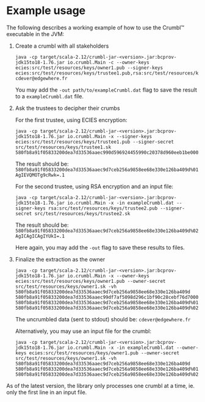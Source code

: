 # Example usage

The following describes a working example of how to use the Crumbl&trade; executable in the JVM:

1. Create a crumbl with all stakeholders

    ```
    java -cp target/scala-2.12/crumbl-jar-<version>.jar:bcprov-jdk15to18-1.76.jar io.crumbl.Main -c --owner-keys ecies:src/test/resources/keys/owner1.pub --signer-keys ecies:src/test/resources/keys/trustee1.pub,rsa:src/test/resources/keys/trustee2.pub cdever@edgewhere.fr
    ```
    You may add the `-out path/to/exampleCrumbl.dat` flag to save the result to a `exampleCrumbl.dat` file.

2. Ask the trustees to decipher their crumbs

    For the first trustee, using ECIES encryption:
    ```
    java -cp target/scala-2.12/crumbl-jar-<version>.jar:bcprov-jdk15to18-1.76.jar io.crumbl.Main -x --signer-keys ecies:src/test/resources/keys/trustee1.pub --signer-secret src/test/resources/keys/trustee1.sk 580fb8a91f05833200dea7d33536aaec990d596924455990c20378d960eeb1be0000a8BHGyTE7dAX6q4Eg4RlTxI50D6/wdR84mD1GS3HJUWPz8zBprQr+iltEW1nexSpLz+0dSgvDlf5FRc7CADkyPD5YtOHyNZt3nu1mwEyqzU9NVWpki848wLfO945WeLYQNsG5YrlnK9rNK3tHmvnh/gFUl7kWAKNJe6NoFuw==0100a8BPemmd/YgSelAr9vHfosGk29VtZ/DuwDmCUkWhDwgF8eOZSQluHLlV8YSE3c6mhOZT7MWJ6uXNQ5dVmZdgPAt+jh00Iu7aIPskDrEBm0LX96dGNDuepfbRno2mNdk+8NPaMkDUtdmSEPHVWZMFhYWh6yel8qXofMKufHdQ==020158JXT8koyYnDaVted+sgSKmdDCpkcXAFgu1SxCtdC/e55LLx9vVxBbq53z9lhlhIpapuFMpxnaQis/boEhQlG7pL/FyHWLudS3tGdyhUSzs5eWeh/F/XXaf1MZ0aahRlWbMa7uz3oas+ATJf/z9JI3QBSxnVTIEVnSpE6vp7u3BiElR5JKl7FX6BN8zftGlsl+WN7dMPcSJ0H72+o9DH/IizW7GHmeM+p2CG1nqPbd1Kg6NJqtlju6+xS43lWAciDVi1CPfWtou5SO7hlp+JQqlXR00ZE3Gegx7eYPj00BMCoJfN3mKQ/gDYLyJn4whntITAhz2aV3AY5/Zs2F8oGAdA==.1
    ```
    The result should be: `580fb8a91f05833200dea7d33536aaec9d7ceb256a9858ee68e330e126ba409d%01AgIEVQMOTg9cRwk=.1`

    For the second trustee, using RSA encryption and an input file:
    ```
    java -cp target/scala-2.12/crumbl-jar-<version>.jar:bcprov-jdk15to18-1.76.jar io.crumbl.Main -x -in exampleCrumbl.dat --signer-keys rsa:src/test/resources/keys/trustee2.pub --signer-secret src/test/resources/keys/trustee2.sk
    ```
    The result should be: `580fb8a91f05833200dea7d33536aaec9d7ceb256a9858ee68e330e126ba409d%02AgICAgICAgIYUkI=.1`

    Here again, you may add the `-out` flag to save these results to files.

3. Finalize the extraction as the owner

    ```
    java -cp target/scala-2.12/crumbl-jar-<version>.jar:bcprov-jdk15to18-1.76.jar io.crumbl.Main -x --owner-keys ecies:src/test/resources/keys/owner1.pub --owner-secret src/test/resources/keys/owner1.sk -vh 580fb8a91f05833200dea7d33536aaec9d7ceb256a9858ee68e330e126ba409d 580fb8a91f05833200dea7d33536aaec99df7af5098d296c1bf90c28cebf76d70000a8BKOR0GMVcYJzGjzJ6AU2Sq15QrxbTql/gkWpW5mddRjqpnmDym4HdkBl9Pt9bSPYEcXiBqJqUcTm0oZIevcqWlZPjM4GbBdL6qgR/wBAXZ1I1zah4czAJBMKMdbmOyuAo06NsCu0bqX0DkcZt2UuOax9ATVQymOiDwHzSg==0100a8BHYwWaREFtdRInDh5c/mweXM0SitlvO7hDzlAC8F3TvpYewDaBn4/FiFonKbINTwPQeoibIkXMFw+HKkXn5FEJ8pNtWalbgAFoO2Iy++FguMOt0aH00PVyV4LNBrEy9RUx5C1tJ5kxM6wTua/3mXsOMtXcjoVPIldF+zLg==020158ciYehulbTIg2p8EueDXRWl7EmnSsLo+sbOPsogMamWxs0MkzXhqPhpTfgKsBnnQ4g32rnwvQs5JyVfOR33LKz+XIgiwSSszOE96TTSp6EMDlEuijp/PK1qmCha/TAJ+o8odJy6tasON/OwWCRUq6hX+ZwKaw1s+xYWpsK7u1ugAtitjpo66xt0LZTtZpmAqT9jZa+1CXQLUsT/TGHovsq45GZJe9zLnuPgxVKjbHrS9xHKSU1P7aQ7zcaZwh+PAmxu+egFXC5U5YYeFmoCBXbN9dk8/sG+qb/T5Z1wVhcogVic6aYNmigxY/DpoErUCooyEGwJVunu+7vpgFeMnz+w==.1 580fb8a91f05833200dea7d33536aaec9d7ceb256a9858ee68e330e126ba409d%01AgIEVQMOTg9cRwk=.1 580fb8a91f05833200dea7d33536aaec9d7ceb256a9858ee68e330e126ba409d%02AgICAgICAgIYUkI=.1
    ```
    The uncrumbled data (sent to stdout) should be: `cdever@edgewhere.fr`

    Alternatively, you may use an input file for the crumbl:
     ```
    java -cp target/scala-2.12/crumbl-jar-<version>.jar:bcprov-jdk15to18-1.76.jar io.crumbl.Main -x -in exampleCrumbl.dat --owner-keys ecies:src/test/resources/keys/owner1.pub --owner-secret src/test/resources/keys/owner1.sk -vh 580fb8a91f05833200dea7d33536aaec9d7ceb256a9858ee68e330e126ba409d 580fb8a91f05833200dea7d33536aaec9d7ceb256a9858ee68e330e126ba409d%01AgIEVQMOTg9cRwk=.1 580fb8a91f05833200dea7d33536aaec9d7ceb256a9858ee68e330e126ba409d%02AgICAgICAgIYUkI=.1
    ```

As of the latest version, the library only processes one crumbl at a time, ie. only the first line in an input file.